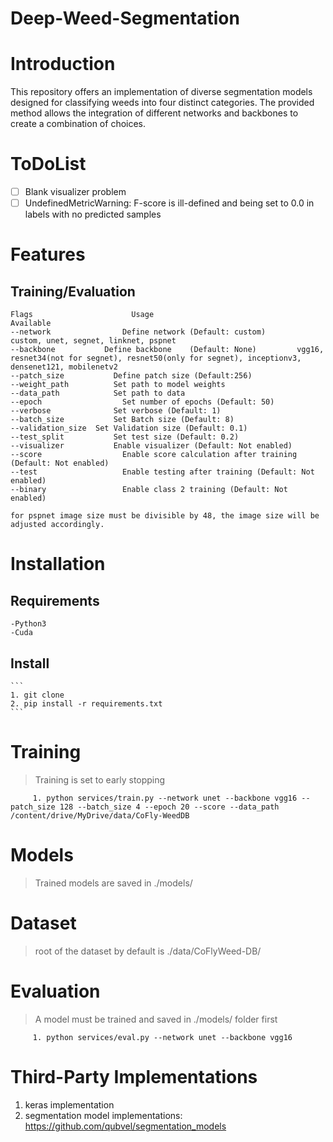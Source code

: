 # Deep-Weed-Segmentation

# Introduction
This repository offers an implementation of diverse segmentation models designed for classifying weeds into four distinct categories. The provided method allows the integration of different networks and backbones to create a combination of choices.

# ToDoList
  - [ ] Blank visualizer problem
  - [ ] UndefinedMetricWarning: F-score is ill-defined and being set to 0.0 in labels with no predicted samples

# Features

  ## Training/Evaluation
```
Flags				       Usage										            Available
--network			     Define network (Default: custom)			custom, unet, segnet, linknet, pspnet
--backbone		     Define backbone	(Default: None)			vgg16, resnet34(not for segnet), resnet50(only for segnet), inceptionv3,                                                                    densenet121, mobilenetv2
--patch_size		   Define patch size (Default:256)
--weight_path		   Set path to model weights
--data_path 		   Set path to data
--epoch				     Set number of epochs (Default: 50)
--verbose 			   Set verbose (Default: 1)
--batch_size		   Set Batch size (Default: 8)
--validation_size  Set Validation size (Default: 0.1)
--test_split		   Set test size (Default: 0.2)
--visualizer		   Enable visualizer (Default: Not enabled)
--score				     Enable score calculation after training (Default: Not enabled)
--test				     Enable testing after training (Default: Not enabled)
--binary			     Enable class 2 training (Default: Not enabled)

for pspnet image size must be divisible by 48, the image size will be adjusted accordingly.
```
# Installation
  ## Requirements
    -Python3
    -Cuda

  ## Install
    ```
    1. git clone
    2. pip install -r requirements.txt 
    ```
# Training 

  > Training is set to early stopping
 ```
      1. python services/train.py --network unet --backbone vgg16 --patch_size 128 --batch_size 4 --epoch 20 --score --data_path /content/drive/MyDrive/data/CoFly-WeedDB 
 ```
# Models

  > Trained models are saved in ./models/

# Dataset

  > root of the dataset by default is ./data/CoFlyWeed-DB/

# Evaluation

 > A model must be trained and saved in ./models/ folder first
 ```
      1. python services/eval.py --network unet --backbone vgg16
 ```

# Third-Party Implementations
 1. keras implementation
 2. segmentation model implementations: https://github.com/qubvel/segmentation_models

